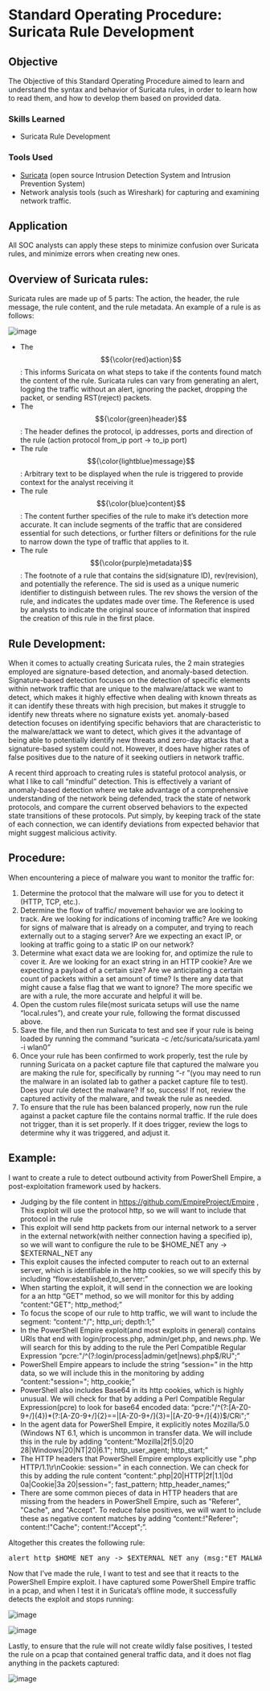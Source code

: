 # Standard Operating Procedure: Suricata Rule Development

## Objective

The Objective of this Standard Operating Procedure aimed to learn and understand the syntax and behavior of Suricata rules, in order to learn how to read them, and how to develop them based on provided data.

### Skills Learned

- Suricata Rule Development

### Tools Used

- <a href="https://suricata.io/">Suricata</a> (open source Intrusion Detection System and Intrusion Prevention System) 
- Network analysis tools (such as Wireshark) for capturing and examining network traffic.

## Application

All SOC analysts can apply these steps to minimize confusion over Suricata rules, and minimize errors when creating new ones.

## Overview of Suricata rules: 

Suricata rules are made up of 5 parts: The action, the header, the rule message, the rule content, and the rule metadata. An example of a rule is as follows:

![image](https://github.com/user-attachments/assets/8c48064f-03a8-410a-bb0c-0bd151cb56f5)


- The $${\color{red}action}$$: This informs Suricata on what steps to take if the contents found match the content of the rule.  Suricata rules can vary from generating an alert, logging the traffic without an alert, ignoring the packet, dropping the packet, or sending RST(reject) packets.
- The $${\color{green}header}$$: The header defines the protocol, ip addresses, ports and direction of the rule (action protocol from_ip port -> to_ip port)
- The rule $${\color{lightblue}message}$$: Arbitrary text to be displayed when the rule is triggered to provide context for the analyst receiving it
- The rule $${\color{blue}content}$$: The content further specifies of the rule to make it’s detection more accurate. It can include segments of the traffic that are considered essential for such detections, or further filters or definitions for the rule to narrow down the type of traffic that applies to it.
- The rule $${\color{purple}metadata}$$: The footnote of a rule that contains the sid(signature ID), rev(revision), and potentially the reference. The sid is used as a unique numeric identifier to distinguish between rules. The rev shows the version of the rule, and indicates the updates made over time. The Reference is used by analysts to indicate the original source of information that inspired the creation of this rule in the first place.

## Rule Development: 

When it comes to actually creating Suricata rules, the 2 main strategies employed are signature-based detection, and anomaly-based detection. Signature-based detection focuses on the detection of specific elements within network traffic that are unique to the malware/attack we want to detect, which makes it highly effective when dealing with known threats as it can identify these threats with high precision, but makes it struggle to identify new threats where no signature exists yet. anomaly-based detection focuses on identifying specific behaviors that are characteristic to the malware/attack we want to detect, which gives it the advantage of being able to potentially identify new threats and zero-day attacks that a signature-based system could not. However, it does have higher rates of false positives due to the nature of it seeking outliers in network traffic.

A recent third approach to creating rules is stateful protocol analysis, or what I like to call “mindful” detection. This is effectively a variant of anomaly-based detection where we take advantage of a comprehensive understanding of the network being defended, track the state of network protocols, and compare the current observed behaviors to the expected state transitions of these protocols. Put simply, by keeping track of the state of each connection, we can identify deviations from expected behavior that might suggest malicious activity.

## Procedure:

When encountering a piece of malware you want to monitor the traffic for:

1. Determine the protocol that the malware will use for you to detect it (HTTP, TCP, etc.).
2. Determine the flow of traffic/ movement behavior we are looking to track. Are we looking for indications of incoming traffic? Are we looking for signs of malware that is already on a computer, and trying to reach externally out to a staging server? Are we expecting an exact IP, or looking at traffic going to a static IP on our network?
3. Determine what exact data we are looking for, and optimize the rule to cover it. Are we looking for an exact string in an HTTP cookie? Are we expecting a payload of a certain size? Are we anticipating a certain count of packets within a set amount of time? Is there any data that might cause a false flag that we want to ignore? The more specific we are with a rule, the more accurate and helpful it will be.
4. Open the custom rules file(most suricata setups will use the name “local.rules”), and create your rule, following the format discussed above.
5. Save the file, and then run Suricata to test and see if your rule is being loaded by running the command “suricata -c /etc/suricata/suricata.yaml -i wlan0”
6. Once your rule has been confirmed to work properly, test the rule by running Suricata on a packet capture file that captured the malware you are making the rule for, specifically by running “-r <path>”(you may need to run the malware in an isolated lab to gather a packet capture file to test). Does your rule detect the malware? If so, success! If not, review the captured activity of the malware, and tweak the rule as needed.
7. To ensure that the rule has been balanced properly, now run the rule against a packet capture file the contains normal traffic. If the rule does not trigger, than it is set properly. If it does trigger, review the logs to determine why it was triggered, and adjust it.

## Example: 

I want to create a rule to detect outbound activity from PowerShell Empire, a post-exploitation framework used by hackers.

- Judging by the file content in https://github.com/EmpireProject/Empire , This exploit will use the protocol http, so we will want to include that protocol in the rule
- This exploit will send http packets from our internal network to a server in the external network(with neither connection having a specified ip), so we will want to configure the rule to be $HOME_NET any -> $EXTERNAL_NET any
- This exploit causes the infected computer to reach out to an external server, which is identifiable in the http cookies, so we will specify this by including “flow:established,to_server:”
- When starting the exploit, it will send in the connection we are looking for a an http “GET” method, so we will monitor for this by adding “content:"GET"; http_method;”
- To focus the scope of our rule to http traffic, we will want to include the segment: “content:"/"; http_uri; depth:1;”
- In the PowerShell Empire exploit(and most exploits in general) contains URIs that end with login/process.php, admin/get.php, and news.php. We will search for this by adding to the rule the Perl Compatible Regular Expression “pcre:"/^(?:login\/process|admin\/get|news)\.php$/RU";”
- PowerShell Empire appears to include the string “session=” in the http data, so we will include this in the monitoring by adding “content:"session="; http_cookie;”
- PowerShell also includes Base64 in its http cookies, which is highly unusual. We will check for that by adding a Perl Compatible Regular Expression(pcre) to look for base64 encoded data: “pcre:"/^(?:[A-Z0-9+/]{4})*(?:[A-Z0-9+/]{2}==|[A-Z0-9+/]{3}=|[A-Z0-9+/]{4})$/CRi";”
- In the agent data for PowerShell Empire, it explicitly notes Mozilla/5.0 (Windows NT 6.1, which is uncommon in transfer data. We will include this in the rule by adding “content:"Mozilla|2f|5.0|20 28|Windows|20|NT|20|6.1"; http_user_agent; http_start;”
- The HTTP headers that PowerShell Empire employs explicitly use ".php HTTP/1.1\r\nCookie: session=" in each connection. We can check for this by adding the rule content “content:".php|20|HTTP|2f|1.1|0d 0a|Cookie|3a 20|session="; fast_pattern; http_header_names;”
- There are some common pieces of data in HTTP headers that are missing from the headers in PowerShell Empire, such as "Referer", "Cache", and "Accept". To reduce false positives, we will want to include these as negative content matches by adding “content:!"Referer"; content:!"Cache"; content:!"Accept";”.

Altogether this creates the following rule:

<pre>alert http $HOME_NET any -> $EXTERNAL_NET any (msg:"ET MALWARE Possible PowerShell Empire Activity Outbound"; flow:established,to_server; content:"GET"; http_method; content:"/"; http_uri; depth:1; pcre:"/^(?:login\/process|admin\/get|news)\.php$/RU"; content:"session="; http_cookie; pcre:"/^(?:[A-Z0-9+/]{4})*(?:[A-Z0-9+/]{2}==|[A-Z0-9+/]{3}=|[A-Z0-9+/]{4})$/CRi"; content:"Mozilla|2f|5.0|20 28|Windows|20|NT|20|6.1"; http_user_agent; http_start; content:".php|20|HTTP|2f|1.1|0d 0a|Cookie|3a 20|session="; fast_pattern; http_header_names; content:!"Referer"; content:!"Cache"; content:!"Accept"; sid:2027512; rev:1;)</pre>

Now that I’ve made the rule, I want to test and see that it reacts to the PowerShell Empire exploit. I have captured some PowerShell Empire traffic in a pcap, and when I test it in Suricata’s offline mode, it successfully detects the exploit and stops running:

![image](https://github.com/user-attachments/assets/6f70251b-17d2-49fa-a264-0b7653327968)

![image](https://github.com/user-attachments/assets/0355250b-7abf-4c55-b116-78869d3500d7)

Lastly, to ensure that the rule will not create wildly false positives, I tested the rule on a pcap that contained general traffic data, and it does not flag anything in the packets captured:

![image](https://github.com/user-attachments/assets/28a2dd5e-8ed0-4c0a-97ce-7bb7a422c0ab)



